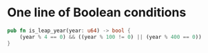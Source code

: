 # One line of Boolean conditions

```rust
pub fn is_leap_year(year: u64) -> bool {
    (year % 4 == 0) && ((year % 100 != 0) || (year % 400 == 0))
}
```
